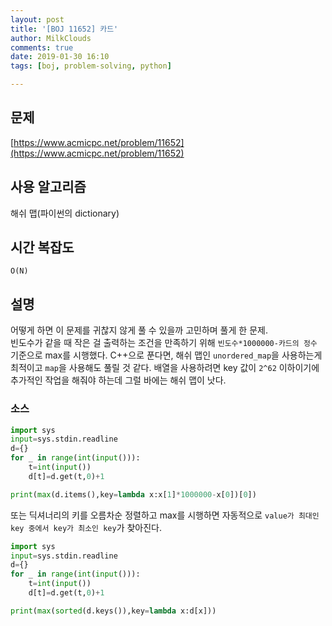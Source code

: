 ```yaml
---
layout: post
title: '[BOJ 11652] 카드'
author: MilkClouds
comments: true
date: 2019-01-30 16:10
tags: [boj, problem-solving, python]

---
```


## 문제
[https://www.acmicpc.net/problem/11652](https://www.acmicpc.net/problem/11652)

## 사용 알고리즘
해쉬 맵(파이썬의 dictionary)

## 시간 복잡도
`O(N)`


## 설명
어떻게 하면 이 문제를 귀찮지 않게 풀 수 있을까 고민하며 풀게 한 문제.  
빈도수가 같을 때 작은 걸 출력하는 조건을 만족하기 위해 `빈도수*1000000-카드의 정수` 기준으로 max를 시행했다.
C++으로 푼다면, 해쉬 맵인 `unordered_map`을 사용하는게 최적이고 `map`을 사용해도 풀릴 것 같다. 배열을 사용하려면 key 값이 `2^62` 이하이기에 추가적인 작업을 해줘야 하는데 그럴 바에는 해쉬 맵이 낫다.


### 소스  


```python
import sys
input=sys.stdin.readline
d={}
for _ in range(int(input())):
    t=int(input())
    d[t]=d.get(t,0)+1

print(max(d.items(),key=lambda x:x[1]*1000000-x[0])[0])
```


또는 딕셔너리의 키를 오름차순 정렬하고 max를 시행하면 자동적으로 `value가 최대인 key 중에서 key가 최소인 key`가 찾아진다.  
```python
import sys
input=sys.stdin.readline
d={}
for _ in range(int(input())):
    t=int(input())
    d[t]=d.get(t,0)+1

print(max(sorted(d.keys()),key=lambda x:d[x]))
```